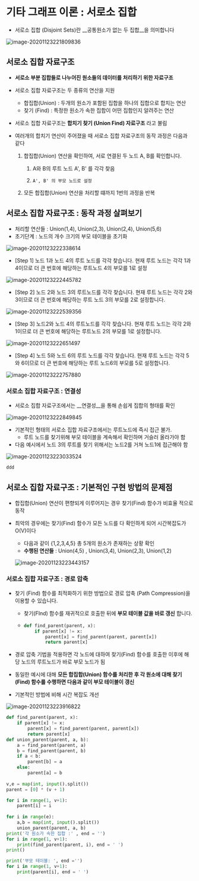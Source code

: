 # 기타 그래프 이론 : 서로소 집합 

- 서로소 집합 (Disjoint Sets)란 __공통원소가 없는 두 집합__을 의미합니다

![image-20201123221809836](C:\Users\scoji\AppData\Roaming\Typora\typora-user-images\image-20201123221809836.png)

## 서로소 집합 자료구조 

- __서로소 부분 집합들로 나누어진 원소들의 데이터를 처리하기 위한 자료구조__
- 서로소 집합 자료구조는 두 종류의 연산을 지원 
  - 합집합(Union) : 두개의 원소가 포함된 집합을 하나의 집합으로 합치는 연산 
  - 찾기 (Find) : 특정한 원소가 속한 집합이 어떤 집합인지 알려주는 연산 
- 서로소 집합 자료구조는 __합치기 찾기 (Union Find) 자료구조__ 라고 불림



- 여러개의 합치기 연산이 주어졌을 때 서로소 집합 자료구조의 동작 과정은 다음과 같다 

  1. 합집합(Union) 연산을 확인하여, 서로 연결된 두 노드 A, B를 확인합니다. 

     1)	A와 B의 루트 노드 A', B' 를 각각 찾음 

     2) 	A', B' 의 부모 노드로 설정 

  2. 모든 합집합(Union) 연산을 처리할 떄까지 1번의 과정을 반복 

## 서로소 집합 자료구조 : 동작 과정 살펴보기 

- 처리할 연산들 : Union(1,4), Union(2,3), Union(2,4), Union(5,6)
- 초기단계 : 노드의 개수 크기의 부모 테이블을 초기화 

![image-20201123222338614](C:\Users\scoji\AppData\Roaming\Typora\typora-user-images\image-20201123222338614.png)

- [Step 1] 노드 1과 노드 4의 루트 노드를 각각 찾습니다. 현재 루트 노드는 각각 1과 4이므로 더 큰 번호에 해당하는 루트노드 4의 부모를 1로 설정 

![image-20201123222445782](C:\Users\scoji\AppData\Roaming\Typora\typora-user-images\image-20201123222445782.png)

- [Step 2] 노드 2와 노드 3의 루트노드를 각각 찾습니다. 현재 루트 노드는 각각 2와 3이므로 더 큰 번호에 해당하는 루트 노드 3의 부모를 2로 설정합니다.  

![image-20201123222539356](C:\Users\scoji\AppData\Roaming\Typora\typora-user-images\image-20201123222539356.png)

- [Step 3] 노드2와 노드 4의 루트노드를 각각 찾습니다. 현재 루트 노드는 각각 2와 1이므로 더 큰 번호에 해당하는 루트노드 2의 부모를 1로 설정합니다. 

![image-20201123222651497](C:\Users\scoji\AppData\Roaming\Typora\typora-user-images\image-20201123222651497.png)

- [Step 4] 노드 5와 노드 6의 루트 노드를 각각 찾습니다. 현재 루트 노드는 각각 5와 6이므로 더 큰 번호에 해당하는 루트 노드6의 부모를 5로 설정합니다. 

![image-20201123222757880](C:\Users\scoji\AppData\Roaming\Typora\typora-user-images\image-20201123222757880.png)

### 서로소 집합 자료구조 : 연결성 

- 서로소 집합 자료구조에서는 __연결성__을 통해 손쉽게 집합의 형태를 확인 

![image-20201123222849845](C:\Users\scoji\AppData\Roaming\Typora\typora-user-images\image-20201123222849845.png)

- 기본적인 형태의 서로소 집합 자료구조에서는 루트노드에 즉시 접근 불가. 
  - 루트 노드를 찾기위해 부모 테이블을 계속해서 확인하며 거슬러 올라가야 함 
- 다음 예시에서 노드 3의 루트를 찾기 위해서는 노드2를 거쳐 노드1에 접근해야 함 

![image-20201123223033524](C:\Users\scoji\AppData\Roaming\Typora\typora-user-images\image-20201123223033524.png)



```python
ddd
```



## 서로소 집합 자료구조 : 기본적인 구현 방법의 문제점 

- 합집합(Union) 연산이 편향되게 이루어지는 경우 찾기(Find) 함수가 비효율 적으로 동작 

- 최악의 경우에는 찾기(Find) 함수가 모든 노드를 다 확인하게 되어 시간복잡도가 O(V)이다 

  - 다음과 같이 {1,2,3,4,5} 총 5개의 원소가 존재하는 상황 확인 
  - __수행된 연산들__ : Union(4,5) , Union(3,4), Union(2,3), Union(1,2)

  ![image-20201123223443157](C:\Users\scoji\AppData\Roaming\Typora\typora-user-images\image-20201123223443157.png)

### 서로소 집합 자료구조 : 경로 압축 

- 찾기 (Find) 함수를 최적화하기 위한 방법으로 경로 압축 (Path Compression)을 이용할 수 있습니다.

  - 찾기(FInd) 함수를 재귀적으로 호출한 뒤에 __부모 테이블 값을 바로 갱신__ 합니다. 

  - ```python
    def find_parent(parent, x):
        if parent[x] != x:
            parent[x] = find_parent(parent, parent[x])
            return parent[x]
    ```

- 경로 압축 기법을 적용하면 각 노드에 대하여 찾기(Find) 함수를 호출한 이후에 해당 노드의 루트노드가 바로 부모 노드가 됨 
- 동일한 예시에 대해 __모든 합집합(Union) 함수를 처리한 후 각 원소에 대해 찾기(Find) 함수를 수행하면 다음과 같이 부모 테이블이 갱신__
- 기본적인 방법에 비해 시간 복잡도 개선 

![image-20201123223916822](C:\Users\scoji\AppData\Roaming\Typora\typora-user-images\image-20201123223916822.png)

```python
def find_parent(parent, x):
    if parent[x] != x:
        parent[x] = find_parent(parent, parent[x])
        return parent[x]
def union_parent(parent, a, b):
    a = find_parent(parent, a)
    b = find_parent(parent, b)
    if a < b:
        parent[b] = a
    else: 
        parent[a] = b
        
v,e = map(int, input().split())
parent = [0] * (v + 1)

for i in range(1, v+1):
    parent[i] = i
    
for i in range(e):
    a,b = map(int, input().split())
    union_parent(parent, a, b)
print('각 원소가 속한 집합 :' , end = '')
for i in range(1, v+1):
    print(find_parent(parent, i), end = ' ')
print()

print('부모 테이블: ', end ='')
for i in range(1, v+1):
    print(parent[i], end = ' ')
```







